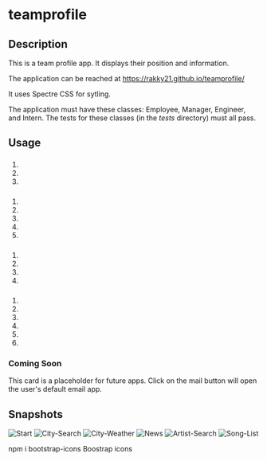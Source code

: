 # teamprofile

## Description
This is a team profile app. It displays their position and information.

The application can be reached at https://rakky21.github.io/teamprofile/

It uses Spectre CSS for sytling.


The application must have these classes: Employee, Manager, Engineer, and Intern. The tests for these classes (in the _tests_ directory) must all pass.
## Usage
### 
1. 
2. 
3. 

### 
1. 
2. 
3. 
4. 
5. 

### 
1. 
2. 
3. 
4. 

### 
1. 
2. 
3. 
4. 
5. 
6. 

### Coming Soon
This card is a placeholder for future apps.
Click on the mail button will open the user's default email app.

## Snapshots
![Start](assets/snapshots/start.png)
![City-Search](assets/snapshots/city-search.png)
![City-Weather](assets/snapshots/city-weather.png)
![News](assets/snapshots/news.png)
![Artist-Search](assets/snapshots/artist-search.png)
![Song-List](assets/snapshots/song-list.png)



npm i bootstrap-icons Boostrap icons

